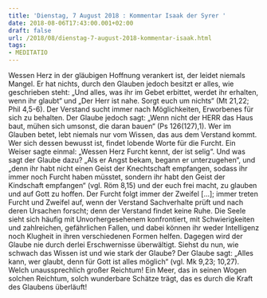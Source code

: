 ```yaml
---
title: 'Dienstag, 7 August 2018 : Kommentar Isaak der Syrer '
date: 2018-08-06T17:43:00.001+02:00
draft: false
url: /2018/08/dienstag-7-august-2018-kommentar-isaak.html
tags: 
- MEDITATIO
---
```


Wessen Herz in der gläubigen Hoffnung verankert ist, der leidet niemals Mangel. Er hat nichts, durch den Glauben jedoch besitzt er alles, wie geschrieben steht: „Und alles, was ihr im Gebet erbittet, werdet ihr erhalten, wenn ihr glaubt“ und „Der Herr ist nahe. Sorgt euch um nichts“ (Mt 21,22; Phil 4,5-6). Der Verstand sucht immer nach Möglichkeiten, Erworbenes für sich zu behalten. Der Glaube jedoch sagt: „Wenn nicht der HERR das Haus baut, mühen sich umsonst, die daran bauen“ (Ps 126(127),1). Wer im Glauben betet, lebt niemals nur vom Wissen, das aus dem Verstand kommt. Wer sich dessen bewusst ist, findet lobende Worte für die Furcht. Ein Weiser sagte einmal: „Wessen Herz Furcht kennt, der ist selig“. Und was sagt der Glaube dazu? „Als er Angst bekam, begann er unterzugehen“, und „denn ihr habt nicht einen Geist der Knechtschaft empfangen, sodass ihr immer noch Furcht haben müsstet, sondern ihr habt den Geist der Kindschaft empfangen“ (vgl. Röm 8,15) und der euch frei macht, zu glauben und auf Gott zu hoffen. Der Furcht folgt immer der Zweifel \[...\]; immer treten Furcht und Zweifel auf, wenn der Verstand Sachverhalte prüft und nach deren Ursachen forscht; denn der Verstand findet keine Ruhe. Die Seele sieht sich häufig mit Unvorhergesehenem konfrontiert, mit Schwierigkeiten und zahlreichen, gefährlichen Fallen, und dabei können ihr weder Intelligenz noch Klugheit in ihren verschiedenen Formen helfen. Dagegen wird der Glaube nie durch derlei Erschwernisse überwältigt. Siehst du nun, wie schwach das Wissen ist und wie stark der Glaube? Der Glaube sagt: „Alles kann, wer glaubt, denn für Gott ist alles möglich“ (vgl. Mk 9,23; 10,27). Welch unaussprechlich großer Reichtum! Ein Meer, das in seinen Wogen solchen Reichtum, solch wunderbare Schätze trägt, das es durch die Kraft des Glaubens überläuft!